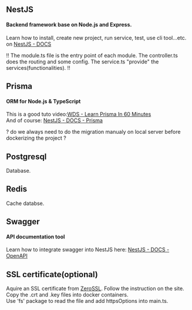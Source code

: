 ## NestJS
#### Backend framework base on Node.js and Express.  
Learn how to install, create new project, run service, test, use cli tool...etc. on [NestJS - DOCS](https://docs.nestjs.com)   

!! The module.ts file is the entry point of each module. The controller.ts does the routing and some config. The service.ts "provide" the services(functionalities).  !!

## Prisma
#### ORM for Node.js & TypeScript
This is a good tuto video:[WDS - Learn Prisma In 60 Minutes](https://www.youtube.com/watch?v=RebA5J-rlwg)  
And of course: [NestJS - DOCS - Prisma](https://docs.nestjs.com/recipes/prisma)  

? do we always need to do the migration manualy on local server before dockerizing the project ?

## Postgresql
Database.  

## Redis
Cache databse.  

## Swagger
#### API documentation tool
Learn how to integrate swagger into NestJS here: [NestJS - DOCS - OpenAPI](https://docs.nestjs.com/openapi/introduction)

## SSL certificate(optional)
Aquire an SSL certificate from [ZeroSSL](https://zerossl.com). Follow the instruction on the site.  
Copy the .crt and .key files into docker containers.  
Use 'fs' package to read the file and add httpsOptions into main.ts.  


